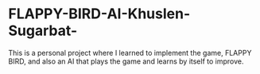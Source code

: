 # FLAPPY-BIRD-AI-Khuslen-Sugarbat-
This is a personal project where I learned to implement the game, FLAPPY BIRD, and also an AI that plays the game and learns by itself to improve. 
